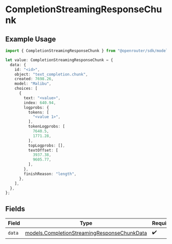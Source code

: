 # CompletionStreamingResponseChunk

## Example Usage

```typescript
import { CompletionStreamingResponseChunk } from "@openrouter/sdk/models";

let value: CompletionStreamingResponseChunk = {
  data: {
    id: "<id>",
    object: "text_completion.chunk",
    created: 7698.26,
    model: "Malibu",
    choices: [
      {
        text: "<value>",
        index: 640.94,
        logprobs: {
          tokens: [
            "<value 1>",
          ],
          tokenLogprobs: [
            7640.5,
            1771.28,
          ],
          topLogprobs: [],
          textOffset: [
            3937.38,
            9605.77,
          ],
        },
        finishReason: "length",
      },
    ],
  },
};
```

## Fields

| Field                                                                                            | Type                                                                                             | Required                                                                                         | Description                                                                                      |
| ------------------------------------------------------------------------------------------------ | ------------------------------------------------------------------------------------------------ | ------------------------------------------------------------------------------------------------ | ------------------------------------------------------------------------------------------------ |
| `data`                                                                                           | [models.CompletionStreamingResponseChunkData](../models/completionstreamingresponsechunkdata.md) | :heavy_check_mark:                                                                               | N/A                                                                                              |